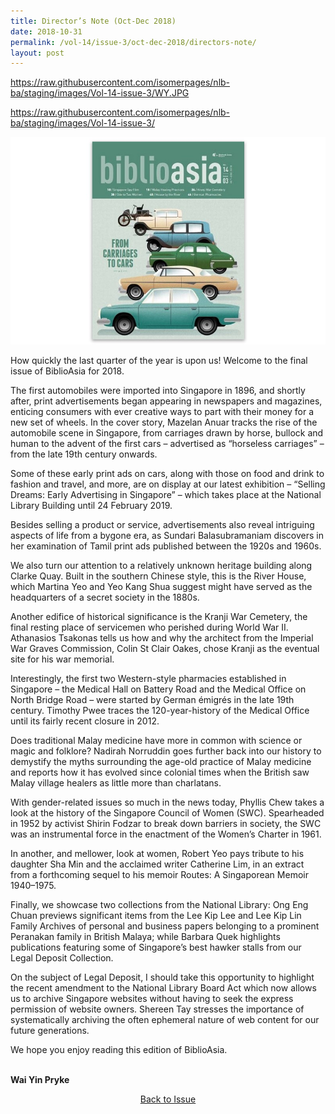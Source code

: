 ```yaml
---
title: Director’s Note (Oct-Dec 2018)
date: 2018-10-31
permalink: /vol-14/issue-3/oct-dec-2018/directors-note/
layout: post
---
```


https://raw.githubusercontent.com/isomerpages/nlb-ba/staging/images/Vol-14-issue-3/WY.JPG

https://raw.githubusercontent.com/isomerpages/nlb-ba/staging/images/Vol-14-issue-3/

<img src="/images/Vol-14-issue-3/vol14_iss3.JPG">

How quickly the last quarter of the year is upon us! Welcome to the final issue of BiblioAsia for 2018.

The first automobiles were imported into Singapore in 1896, and shortly after, print advertisements began appearing in newspapers and magazines, enticing consumers with ever creative ways to part with their money for a new set of wheels. In the cover story, Mazelan Anuar tracks the rise of the automobile scene in Singapore, from carriages drawn by horse, bullock and human to the advent of the first cars – advertised as “horseless carriages” – from the late 19th century onwards.

Some of these early print ads on cars, along with those on food and drink to fashion and travel, and more, are on display at our latest exhibition – “Selling Dreams: Early Advertising in Singapore” – which takes place at the National Library Building until 24 February 2019.

Besides selling a product or service, advertisements also reveal intriguing aspects of life from a bygone era, as Sundari Balasubramaniam discovers in her examination of Tamil print ads published between the 1920s and 1960s.

We also turn our attention to a relatively unknown heritage building along Clarke Quay. Built in the southern Chinese style, this is the River House, which Martina Yeo and Yeo Kang Shua suggest might have served as the headquarters of a secret society in the 1880s.

Another edifice of historical significance is the Kranji War Cemetery, the final resting place of servicemen who perished during World War II. Athanasios Tsakonas tells us how and why the architect from the Imperial War Graves Commission, Colin St Clair Oakes, chose Kranji as the eventual site for his war memorial.

Interestingly, the first two Western-style pharmacies established in Singapore – the Medical Hall on Battery Road and the Medical Office on North Bridge Road – were started by German émigrés in the late 19th century. Timothy Pwee traces the 120-year-history of the Medical Office until its fairly recent closure in 2012.

Does traditional Malay medicine have more in common with science or magic and folklore? Nadirah Norruddin goes further back into our history to demystify the myths surrounding the age-old practice of Malay medicine and reports how it has evolved since colonial times when the British saw Malay village healers as little more than charlatans.

With gender-related issues so much in the news today, Phyllis Chew takes a look at the history of the Singapore Council of Women (SWC). Spearheaded in 1952 by activist Shirin Fodzar to break down barriers in society, the SWC was an instrumental force in the enactment of the Women’s Charter in 1961.

In another, and mellower, look at women, Robert Yeo pays tribute to his daughter Sha Min and the acclaimed writer Catherine Lim, in an extract from a forthcoming sequel to his memoir Routes: A Singaporean Memoir 1940–1975.

Finally, we showcase two collections from the National Library: Ong Eng Chuan previews significant items from the Lee Kip Lee and Lee Kip Lin Family Archives of personal and business papers belonging to a prominent Peranakan family in British Malaya; while Barbara Quek highlights publications featuring some of Singapore’s best hawker stalls from our Legal Deposit Collection.

On the subject of Legal Deposit, I should take this opportunity to highlight the recent amendment to the National Library Board Act which now allows us to archive Singapore websites without having to seek the express permission of website owners. Shereen Tay stresses the importance of systematically archiving the often ephemeral nature of web content for our future generations.

We hope you enjoy reading this edition of BiblioAsia.

<br>
<b>Wai Yin Pryke</b>

<a href="https://biblioasia.nlb.gov.sg/vol-14/issue-3/oct-dec-2018/"><center>Back to Issue</center></a>